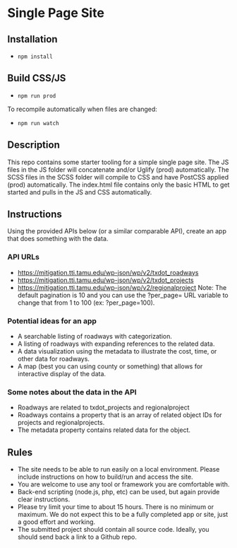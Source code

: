 # Single Page Site

## Installation
- ```npm install```

## Build CSS/JS
- ```npm run prod```

To recompile automatically when files are changed:
- ```npm run watch```


## Description
This repo contains some starter tooling for a simple single page site. The JS files in the JS folder will concatenate and/or Uglify (prod) automatically. The SCSS files in the SCSS folder will compile to CSS and have PostCSS applied (prod) automatically. The index.html file contains only the basic HTML to get started and pulls in the JS and CSS automatically.

## Instructions
Using the provided APIs below (or a similar comparable API), create an app that does something with the data.

### API URLs
- https://mitigation.tti.tamu.edu/wp-json/wp/v2/txdot_roadways
- https://mitigation.tti.tamu.edu/wp-json/wp/v2/txdot_projects
- https://mitigation.tti.tamu.edu/wp-json/wp/v2/regionalproject
Note: The default pagination is 10 and you can use the ?per_page= URL variable to change that from 1 to 100 (ex: ?per_page=100).

### Potential ideas for an app
- A searchable listing of roadways with categorization.
- A listing of roadways with expanding references to the related data.
- A data visualization using the metadata to illustrate the cost, time, or other data for roadways.
- A map (best you can using county or something) that allows for interactive display of the data.

### Some notes about the data in the API
- Roadways are related to txdot_projects and regionalproject
- Roadways contains a property that is an array of related object IDs for projects and regionalprojects.
- The metadata property contains related data for the object.

## Rules
- The site needs to be able to run easily on a local environment. Please include instructions on how to build/run and access the site.
- You are welcome to use any tool or framework you are comfortable with.
- Back-end scripting (node.js, php, etc) can be used, but again provide clear instructions.
- Please try limit your time to about 15 hours. There is no minimum or maximum. We do not expect this to be a fully completed app or site, just a good effort and working.
- The submitted project should contain all source code. Ideally, you should send back a link to a Github repo.
